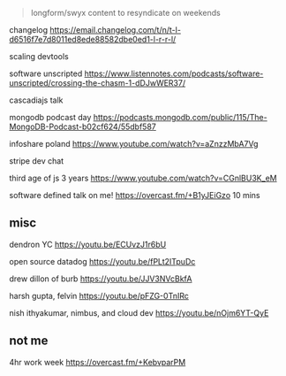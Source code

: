 > longform/swyx content to resyndicate  on weekends


changelog https://email.changelog.com/t/n/t-l-d6516f7e7d8011ed8ede88582dbe0ed1-l-r-r-l/

scaling devtools

software unscripted https://www.listennotes.com/podcasts/software-unscripted/crossing-the-chasm-1-dDJwWER37/

cascadiajs talk

mongodb podcast day https://podcasts.mongodb.com/public/115/The-MongoDB-Podcast-b02cf624/55dbf587

infoshare poland https://www.youtube.com/watch?v=aZnzzMbA7Vg

stripe dev chat



third age of js 3 years https://www.youtube.com/watch?v=CGnlBU3K_eM


software defined talk on me! https://overcast.fm/+B1yJEiGzo 10 mins



## misc

dendron YC https://youtu.be/ECUvzJ1r6bU

open source datadog https://youtu.be/fPLt2ITpuDc



drew dillon of burb https://youtu.be/JJV3NVcBkfA

harsh gupta, felvin https://youtu.be/pFZG-0TnIRc


nish ithyakumar, nimbus, and cloud dev https://youtu.be/nOjm6YT-QyE

## not me

4hr work week https://overcast.fm/+KebvparPM
